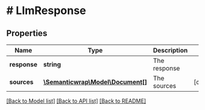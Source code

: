 # # LlmResponse

## Properties

Name | Type | Description | Notes
------------ | ------------- | ------------- | -------------
**response** | **string** | The response |
**sources** | [**\Semanticwrap\Model\Document[]**](Document.md) | The sources | [optional]

[[Back to Model list]](../../README.md#models) [[Back to API list]](../../README.md#endpoints) [[Back to README]](../../README.md)
